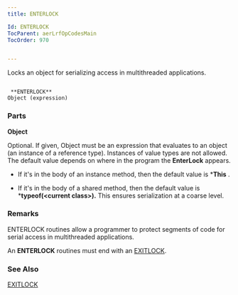 ```yaml
---
title: ENTERLOCK

Id: ENTERLOCK
TocParent: aerLrfOpCodesMain
TocOrder: 970


---
```


Locks an object for serializing access in multithreaded applications. 

```

 **ENTERLOCK** 
Object (expression)
```

### Parts

**Object** 

Optional. If given, Object must be an expression that evaluates to an object (an instance of a reference type). Instances of value types are not allowed. The default value depends on where in the program the **EnterLock** appears. 

- If it's in the body of an instance method, then the default value is ***This** .

- If it's in the body of a shared method, then the default value is ***typeof(&lt;current class&gt;).** This ensures serialization at a coarse level.


### Remarks
ENTERLOCK routines allow a programmer to protect segments of code for serial access in multithreaded applications. 

An **ENTERLOCK** routines must end with an [EXITLOCK](EXITLOCK.html).

### See Also
[EXITLOCK](EXITLOCK.html) 
